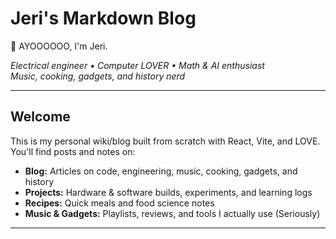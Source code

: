 # Jeri's Markdown Blog

👋 AYOOOOOO, I'm Jeri.

_Electrical engineer • Computer LOVER • Math & AI enthusiast  
Music, cooking, gadgets, and history nerd_

---

## Welcome

This is my personal wiki/blog built from scratch with React, Vite, and LOVE.  
You'll find posts and notes on:

- **Blog:** Articles on code, engineering, music, cooking, gadgets, and history  
- **Projects:** Hardware & software builds, experiments, and learning logs  
- **Recipes:** Quick meals and food science notes  
- **Music & Gadgets:** Playlists, reviews, and tools I actually use (Seriously)

---

